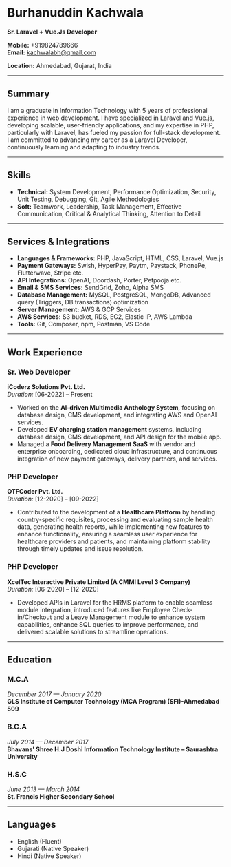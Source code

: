 # Burhanuddin Kachwala
**Sr. Laravel + Vue.Js Developer**

**Mobile:** +919824789666  
**Email:** [kachwalabh@gmail.com](mailto:kachwalabh@gmail.com)

**Location:** Ahmedabad, Gujarat, India 

---

## **Summary**

I am a graduate in Information Technology with 5 years of professional experience in web development. I have specialized in Laravel and Vue.js, developing scalable, user-friendly applications, and my expertise in PHP, particularly with Laravel, has fueled my passion for full-stack development. I am committed to advancing my career as a Laravel Developer, continuously learning and adapting to industry trends.

---

## **Skills**
- **Technical:** System Development, Performance Optimization, Security, Unit Testing, Debugging, Git, Agile Methodologies  
- **Soft:** Teamwork, Leadership, Task Management, Effective Communication, Critical & Analytical Thinking, Attention to Detail 

---

## **Services & Integrations**

- **Languages & Frameworks:** PHP, JavaScript, HTML, CSS, Laravel, Vue.js
- **Payment Gateways:** Swish, HyperPay, Paytm, Paystack, PhonePe, Flutterwave, Stripe etc.
- **API Integrations:** OpenAI, Doordash, Porter, Petpooja etc.
- **Email & SMS Services:** SendGrid, Zoho, Alpha SMS
- **Database Management:** MySQL, PostgreSQL, MongoDB, Advanced query (Triggers, DB transactions) optimization
- **Server Management:** AWS & GCP Services
- **AWS Services:** S3 bucket, RDS, EC2, Elastic IP, AWS Lambda
- **Tools:** Git, Composer, npm, Postman, VS Code

---

## **Work Experience**

### **Sr. Web Developer**  
**iCoderz Solutions Pvt. Ltd.**  
*Duration:* [06-2022] – Present

- Worked on the **AI-driven Multimedia Anthology System**, focusing on database design, CMS development, and integrating AWS and OpenAI services.
- Developed **EV charging station management** systems, including database design, CMS development, and API design for the mobile app.
- Managed a **Food Delivery Management SaaS** with vendor and enterprise onboarding, dedicated cloud infrastructure, and continuous integration of new payment gateways, delivery partners, and services.

### **PHP Developer**  
**OTFCoder Pvt. Ltd.**  
*Duration:* [12-2020] – [09-2022]

- Contributed to the development of a **Healthcare Platform** by handling country-specific requisites, processing and evaluating sample health data, generating health reports, while implementing new features to enhance functionality, ensuring a seamless user experience for healthcare providers and patients, and maintaining platform stability through timely updates and issue resolution.


### **PHP Developer**  
**XcelTec Interactive Private Limited (A CMMI Level 3 Company)**  
*Duration:* [06-2020] – [12-2020]

- Developed APIs in Laravel for the HRMS platform to enable seamless module integration, introduced features like Employee Check-in/Checkout and a Leave Management module to enhance system capabilities, enhance SQL queries to improve performance, and delivered scalable solutions to streamline operations.

---

## **Education**
### M.C.A  
*December 2017 — January 2020*  
**GLS Institute of Computer Technology (MCA Program) (SFI)-Ahmedabad 509**

### B.C.A  
*July 2014 — December 2017*  
**Bhavans' Shree H.J Doshi Information Technology Institute – Saurashtra University**  
 
### H.S.C  
*June 2013 — March 2014*  
**St. Francis Higher Secondary School**  

---

## **Languages**

- English (Fluent)
- Gujarati (Native Speaker)
- Hindi (Native Speaker)
